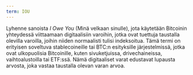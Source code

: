 ```yaml
---
term: IOU
---
```


Lyhenne sanoista _I Owe You_ (Minä velkaan sinulle), jota käytetään Bitcoinin yhteydessä viittaamaan digitaalisiin varoihin, jotka ovat tuettuja taustalla olevilla varoilla, joihin niiden normaalisti tulisi indeksoitua. Tämä termi on erityisen soveltuva stablecoineille tai BTC:n esityksille järjestelmissä, jotka ovat ulkopuolisia Bitcoinille, kuten sivuketjuissa, drivechaineissa, vaihtoalustoilla tai ETF:ssä. Nämä digitaaliset varat edustavat lupausta arvosta, joka vastaa taustalla olevan varan arvoa.